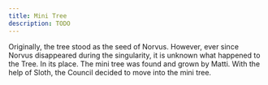 ```yaml
---
title: Mini Tree	
description: TODO
---
```

Originally, the tree stood as the seed of Norvus. However, ever since Norvus disappeared during the singularity, it is unknown what happened to the Tree. In its place. The mini tree was found and grown by Matti. With the help of Sloth, the Council decided to move into the mini tree.
